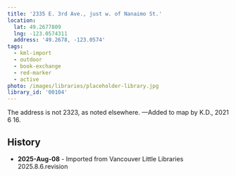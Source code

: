 ```yaml
---
title: '2335 E. 3rd Ave., just w. of Nanaimo St.'
location:
  lat: 49.2677809
  lng: -123.0574311
  address: '49.2678, -123.0574'
tags:
  - kml-import
  - outdoor
  - book-exchange
  - red-marker
  - active
photo: /images/libraries/placeholder-library.jpg
library_id: '00104'
---
```

The address is not 2323, as noted elsewhere.
—Added to map by K.D., 2021 6 16.

## History
- **2025-Aug-08** - Imported from Vancouver Little Libraries 2025.8.6.revision
